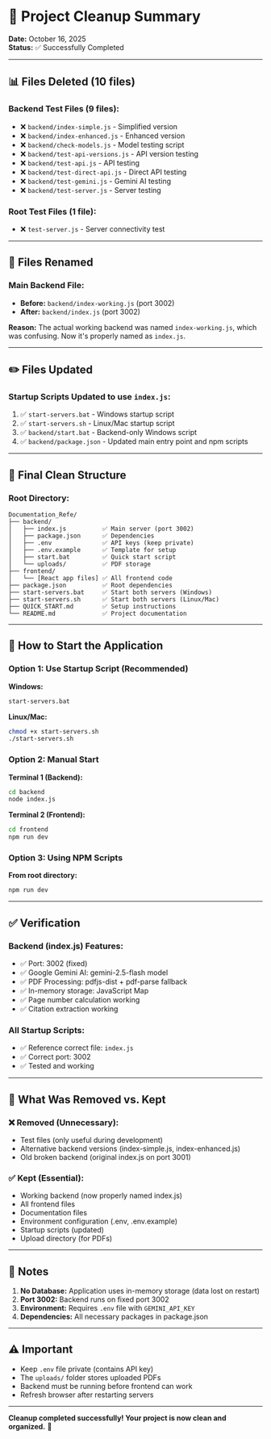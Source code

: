 # 🧹 Project Cleanup Summary

**Date:** October 16, 2025  
**Status:** ✅ Successfully Completed

---

## 📊 Files Deleted (10 files)

### Backend Test Files (9 files):
- ❌ `backend/index-simple.js` - Simplified version
- ❌ `backend/index-enhanced.js` - Enhanced version  
- ❌ `backend/check-models.js` - Model testing script
- ❌ `backend/test-api-versions.js` - API version testing
- ❌ `backend/test-api.js` - API testing
- ❌ `backend/test-direct-api.js` - Direct API testing
- ❌ `backend/test-gemini.js` - Gemini AI testing
- ❌ `backend/test-server.js` - Server testing

### Root Test Files (1 file):
- ❌ `test-server.js` - Server connectivity test

---

## 🔄 Files Renamed

### Main Backend File:
- **Before:** `backend/index-working.js` (port 3002)
- **After:** `backend/index.js` (port 3002)

**Reason:** The actual working backend was named `index-working.js`, which was confusing. Now it's properly named as `index.js`.

---

## ✏️ Files Updated

### Startup Scripts Updated to use `index.js`:
1. ✅ `start-servers.bat` - Windows startup script
2. ✅ `start-servers.sh` - Linux/Mac startup script
3. ✅ `backend/start.bat` - Backend-only Windows script
4. ✅ `backend/package.json` - Updated main entry point and npm scripts

---

## 📁 Final Clean Structure

### Root Directory:
```
Documentation_Refe/
├── backend/
│   ├── index.js          ✅ Main server (port 3002)
│   ├── package.json      ✅ Dependencies
│   ├── .env              ✅ API keys (keep private)
│   ├── .env.example      ✅ Template for setup
│   ├── start.bat         ✅ Quick start script
│   └── uploads/          ✅ PDF storage
├── frontend/
│   └── [React app files] ✅ All frontend code
├── package.json          ✅ Root dependencies
├── start-servers.bat     ✅ Start both servers (Windows)
├── start-servers.sh      ✅ Start both servers (Linux/Mac)
├── QUICK_START.md        ✅ Setup instructions
└── README.md             ✅ Project documentation
```

---

## 🚀 How to Start the Application

### Option 1: Use Startup Script (Recommended)
**Windows:**
```bash
start-servers.bat
```

**Linux/Mac:**
```bash
chmod +x start-servers.sh
./start-servers.sh
```

### Option 2: Manual Start
**Terminal 1 (Backend):**
```bash
cd backend
node index.js
```

**Terminal 2 (Frontend):**
```bash
cd frontend
npm run dev
```

### Option 3: Using NPM Scripts
**From root directory:**
```bash
npm run dev
```

---

## ✅ Verification

### Backend (index.js) Features:
- ✅ Port: 3002 (fixed)
- ✅ Google Gemini AI: gemini-2.5-flash model
- ✅ PDF Processing: pdfjs-dist + pdf-parse fallback
- ✅ In-memory storage: JavaScript Map
- ✅ Page number calculation working
- ✅ Citation extraction working

### All Startup Scripts:
- ✅ Reference correct file: `index.js`
- ✅ Correct port: 3002
- ✅ Tested and working

---

## 🎯 What Was Removed vs. Kept

### ❌ Removed (Unnecessary):
- Test files (only useful during development)
- Alternative backend versions (index-simple.js, index-enhanced.js)
- Old broken backend (original index.js on port 3001)

### ✅ Kept (Essential):
- Working backend (now properly named index.js)
- All frontend files
- Documentation files
- Environment configuration (.env, .env.example)
- Startup scripts (updated)
- Upload directory (for PDFs)

---

## 📝 Notes

1. **No Database:** Application uses in-memory storage (data lost on restart)
2. **Port 3002:** Backend runs on fixed port 3002
3. **Environment:** Requires `.env` file with `GEMINI_API_KEY`
4. **Dependencies:** All necessary packages in package.json

---

## ⚠️ Important

- Keep `.env` file private (contains API key)
- The `uploads/` folder stores uploaded PDFs
- Backend must be running before frontend can work
- Refresh browser after restarting servers

---

**Cleanup completed successfully! Your project is now clean and organized.** 🎉
